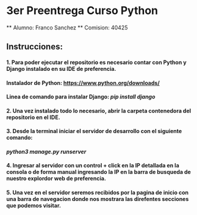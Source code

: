# 3er Preentrega Curso Python 

** Alumno: Franco Sanchez
** Comision: 40425

## Instrucciones:
#### 1. Para poder ejecutar el repositorio es necesario contar con Python y Django instalado en su IDE de preferencia. 
#### Instalador de Python: https://www.python.org/downloads/
#### Linea de comando para instalar Django:  *pip install django*
#### 2. Una vez instalado todo lo necesario, abrir la carpeta contenedora del repositorio en el IDE.
#### 3. Desde la terminal iniciar el servidor de desarrollo con el siguiente comando:
#### *python3 manage.py runserver*
#### 4. Ingresar al servidor con un control + click en la IP detallada en la consola o de forma manual ingresando la IP en la barra de busqueda de nuestro explordor web de preferencia.
#### 5. Una vez en el servidor seremos recibidos por la pagina de inicio con una barra de navegacion donde nos mostrara las direfentes secciones que podemos visitar.
